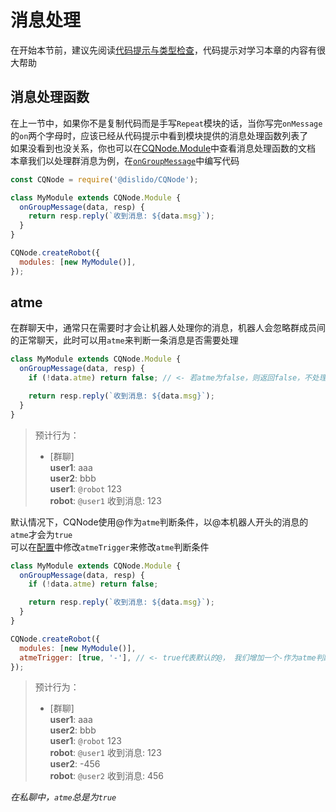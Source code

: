 # 消息处理

在开始本节前，建议先阅读[代码提示与类型检查](/cqnode/docs/typeinferrence)，代码提示对学习本章的内容有很大帮助

## 消息处理函数

在上一节中，如果你不是复制代码而是手写`Repeat`模块的话，当你写完`onMessage`的`on`两个字母时，应该已经从代码提示中看到模块提供的消息处理函数列表了  
如果没看到也没关系，你也可以在[CQNode.Module](/cqnode/docs/module)中查看消息处理函数的文档  
本章我们以处理群消息为例，在[`onGroupMessage`](/cqnode/docs/module#moduleongroupmessage)中编写代码  

```javascript
const CQNode = require('@dislido/CQNode');

class MyModule extends CQNode.Module {
  onGroupMessage(data, resp) {
    return resp.reply(`收到消息: ${data.msg}`);
  }
}

CQNode.createRobot({
  modules: [new MyModule()],
});
```

## atme

在群聊天中，通常只在需要时才会让机器人处理你的消息，机器人会忽略群成员间的正常聊天，此时可以用`atme`来判断一条消息是否需要处理

```javascript
class MyModule extends CQNode.Module {
  onGroupMessage(data, resp) {
    if (!data.atme) return false; // <- 若atme为false，则返回false，不处理此消息

    return resp.reply(`收到消息: ${data.msg}`);
  }
}
```

> 预计行为：  
> - [群聊]  
> __user1__: aaa   
> __user2__: bbb   
> __user1__: `@robot` 123   
> __robot__: `@user1` 收到消息: 123   

默认情况下，CQNode使用@作为`atme`判断条件，以@本机器人开头的消息的`atme`才会为`true`  
可以在[配置](/cqnode/docs/createrobot#configobject)中修改`atmeTrigger`来修改`atme`判断条件

```javascript
class MyModule extends CQNode.Module {
  onGroupMessage(data, resp) {
    if (!data.atme) return false;

    return resp.reply(`收到消息: ${data.msg}`);
  }
}

CQNode.createRobot({
  modules: [new MyModule()],
  atmeTrigger: [true, '-'], // <- true代表默认的@， 我们增加一个-作为atme判断条件
});
```

> 预计行为：  
> - [群聊]  
> __user1__: aaa  
> __user2__: bbb  
> __user1__: `@robot` 123  
> __robot__: `@user1` 收到消息: 123  
> __user2__: -456  
> __robot__: `@user2` 收到消息: 456  

_在私聊中，`atme`总是为`true`_


